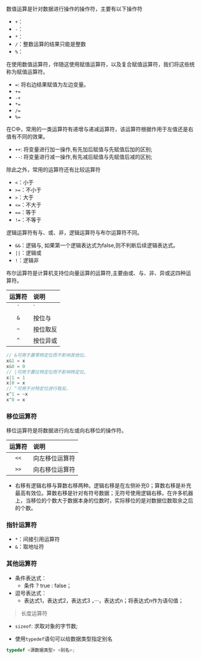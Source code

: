 

数值运算是针对数据进行操作的操作符，主要有以下操作符

* `+`：
* `-`：
* `*`：
* `/`：整数运算的结果只能是整数
* `%`：

在使用数值运算符，伴随这使用赋值运算符，以及复合赋值运算符，我们将这些统称为赋值运算符。

* `=`: 将右边结果赋值为左边变量。
* `+=`
* `-+`
* `*=`
* `/=`
* `%=`

在C中，常用的一类运算符有递增与递减运算符，该运算符根据作用于左值还是右值有不同的效果。

* `++`: 将变量进行加一操作,有先加后赋值与先赋值后加的区别;
* `--`: 将变量进行减一操作,有先减后赋值与先赋值后减的区别;

除此之外，常用的运算符还有比较运算符

* `<`：小于
* `>=`：不小于
* `>`：大于
* `<=`：不大于
* `==`：等于
* `!=`：不等于

逻辑运算符有与、或、非，逻辑运算符与布尔运算符不同。


* `&&`：逻辑与, 如果第一个逻辑表达式为false,则不判断后续逻辑表达式。
* `||`：逻辑或
* `!`：逻辑非

布尔运算符是计算机支持位向量运算的运算符,主要由或、与、非、异或这四种运算符。

| 运算符 | 说明 |
|:---:|:--- |
| `|` | 按位或 |
| `&` | 按位与 |
| `~` | 按位取反 |
| `^` | 按位异或 |

```c
// &可用于置零特定位而不影响其他位。
x&1 = x
x&0 = 0
// |可用于置位特定位而不影响特定位。
x|1 = 1
x|0 = x
// ^可用于对特定位进行取反。
x^1 = ~x
x^0 = x

```

### 移位运算符

移位运算符是将数据进行向左或向右移位的操作符。

| 运算符 | 说明 |
|:---:|:--- |
| `<<` | 向左移位运算符 |
| `>>` | 向右移位运算符 |

* 右移有逻辑右移与算数右移两种。逻辑右移是在左侧补充0；算数右移是补充最高有效位。算数右移是针对有符号数据；无符号使用逻辑右移。在许多机器上，当移位的个数大于数据本身的位数时，实际移位的是对数据位数取余之后的个数。

### 指针运算符

* `*`：间接引用运算符
* `&`：取地址符

### 其他运算符

* 条件表达式：
    * 条件 ? true : false；
* 逗号表达式：
    * 表达式1，表达式2，表达式3 ，···，表达式n；将表达式n作为语句值；
> 长度运算符

* `sizeof`: 求取对象的字节数;

* 使用`typedef`语句可以给数据类型指定别名

```C
typedef <源数据类型> <别名>;
```